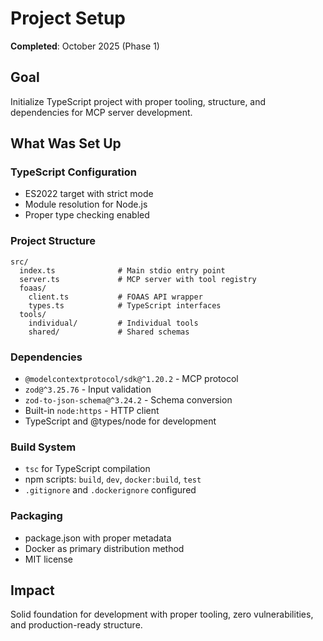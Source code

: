 # Project Setup

**Completed**: October 2025 (Phase 1)

## Goal

Initialize TypeScript project with proper tooling, structure, and dependencies for MCP server development.

## What Was Set Up

### TypeScript Configuration
- ES2022 target with strict mode
- Module resolution for Node.js
- Proper type checking enabled

### Project Structure
```
src/
  index.ts              # Main stdio entry point
  server.ts             # MCP server with tool registry
  foaas/
    client.ts           # FOAAS API wrapper
    types.ts            # TypeScript interfaces
  tools/
    individual/         # Individual tools
    shared/             # Shared schemas
```

### Dependencies
- `@modelcontextprotocol/sdk@^1.20.2` - MCP protocol
- `zod@^3.25.76` - Input validation
- `zod-to-json-schema@^3.24.2` - Schema conversion
- Built-in `node:https` - HTTP client
- TypeScript and @types/node for development

### Build System
- `tsc` for TypeScript compilation
- npm scripts: `build`, `dev`, `docker:build`, `test`
- `.gitignore` and `.dockerignore` configured

### Packaging
- package.json with proper metadata
- Docker as primary distribution method
- MIT license

## Impact

Solid foundation for development with proper tooling, zero vulnerabilities, and production-ready structure.
